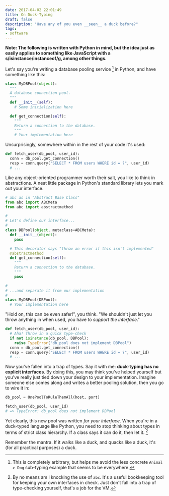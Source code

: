 ```yaml
---
date: 2017-04-02 22:01:49
title: On Duck-Typing
draft: false
description: "Have any of you even __seen__ a duck before?"
tags:
- software
---
```


**Note: The following is written with Python in mind, but the idea just as easily applies to something like JavaScript with a s/isinstance/instanceof/g, among other things.**

Let's say you're writing a database pooling service [^1] in Python, and have something like this:

```python
class MyDBPool(object):
  """
  A database connection pool.
  """
  def __init__(self):
    # Some initialization here

  def get_connection(self):
    """
    Return a connection to the database.
    """
    # Your implementation here

```

Unsurprisingly, somewhere within in the rest of your code it's used:

```python
def fetch_user(db_pool, user_id):
  conn = db_pool.get_connection()
  resp = conn.query("SELECT * FROM users WHERE id = ?", user_id)
  # ...
```

Like any object-oriented programmer worth their salt, you like to think in abstractions. A neat little package in Python's standard library lets you mark out your interface.

```python
# abc as in "Abstract Base Class"
from abc import ABCMeta
from abc import abstractmethod

#
# Let's define our interface...
#
class DBPool(object, metaclass=ABCMeta):
  def __init__(object):
    pass

  # This decorator says "throw an error if this isn't implemented"
  @abstractmethod
  def get_connection(self):
    """
    Return a connection to the database.
    """
    pass

#
# ...and separate it from our implementation
#
class MyDBPool(DBPool):
  # Your implementation here
```

"Hold on, this can be even safer!", you think. "We shouldn't just let you throw anything in when used, you have to *support the interface*."

```python
def fetch_user(db_pool, user_id):
  # Aha! Throw in a quick type-check
  if not isinstance(db_pool, DBPool):
    raise TypeError("db_pool does not implement DBPool")
  conn = db_pool.get_connection()
  resp = conn.query("SELECT * FROM users WHERE id = ?", user_id)
  # ...
```

Now you've fallen into a trap of types. Say it with me: **duck-typing has no explicit interfaces**. By doing this, you may think you've helped yourself but you've really just tied down your design to your implementation. Imagine someone else comes along and writes a better pooling solution, then you go to wire it in:

```python
db_pool = OnePoolToRuleThemAll(host, port)

fetch_user(db_pool, user_id)
# => TypeError: db_pool does not implement DBPool
```

Yet clearly, this new pool was written *for your interface*. When you're in a duck-typed language like Python, you need to stop thinking about types in terms of strict class hierarchy. If a class says it can do it, then let it. [^2]

Remember the mantra. If it walks like a duck, and quacks like a duck, it's (for all practical purposes) a duck.

[^1]: This is completely arbitrary, but helps me avoid the less concrete `Animal > Dog` sub-typing example that seems to be everywhere.

[^2]: By no means am I knocking the use of `abc`. It's a useful bookkeeping tool for keeping your own interfaces in check. Just don't fall into a trap of type-checking yourself, that's a job for the VM.
